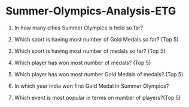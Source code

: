 # Summer-Olympics-Analysis-ETG
1. In how many cities Summer Olympics is held so far?

2. Which sport is having most number of Gold Medals so far? (Top 5)

3. Which sport is having most number of medals so far? (Top 5)

4. Which player has won most number of medals? (Top 5)

5. Which player has won most number Gold Medals of medals? (Top 5)

6. In which year India won first Gold Medal in Summer Olympics?

7. Which event is most popular in terms on number of players?(Top 5)
